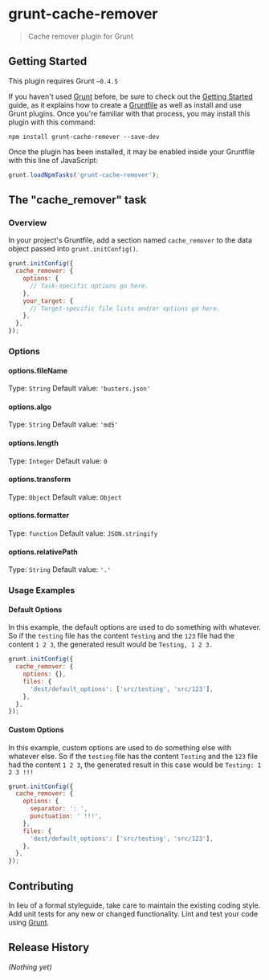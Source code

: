 # grunt-cache-remover

> Cache remover plugin for Grunt

## Getting Started
This plugin requires Grunt `~0.4.5`

If you haven't used [Grunt](http://gruntjs.com/) before, be sure to check out the [Getting Started](http://gruntjs.com/getting-started) guide, as it explains how to create a [Gruntfile](http://gruntjs.com/sample-gruntfile) as well as install and use Grunt plugins. Once you're familiar with that process, you may install this plugin with this command:

```shell
npm install grunt-cache-remover --save-dev
```

Once the plugin has been installed, it may be enabled inside your Gruntfile with this line of JavaScript:

```js
grunt.loadNpmTasks('grunt-cache-remover');
```

## The "cache_remover" task

### Overview
In your project's Gruntfile, add a section named `cache_remover` to the data object passed into `grunt.initConfig()`.

```js
grunt.initConfig({
  cache_remover: {
    options: {
      // Task-specific options go here.
    },
    your_target: {
      // Target-specific file lists and/or options go here.
    },
  },
});
```

### Options

#### options.fileName
Type: `String`
Default value: `'busters.json'`

#### options.algo
Type: `String`
Default value: `'md5'`

#### options.length
Type: `Integer`
Default value: `0`

#### options.transform
Type: `Object`
Default value: `Object`

#### options.formatter
Type: `function`
Default value: `JSON.stringify`

#### options.relativePath
Type: `String`
Default value: `'.'`

### Usage Examples

#### Default Options
In this example, the default options are used to do something with whatever. So if the `testing` file has the content `Testing` and the `123` file had the content `1 2 3`, the generated result would be `Testing, 1 2 3.`

```js
grunt.initConfig({
  cache_remover: {
    options: {},
    files: {
      'dest/default_options': ['src/testing', 'src/123'],
    },
  },
});
```

#### Custom Options
In this example, custom options are used to do something else with whatever else. So if the `testing` file has the content `Testing` and the `123` file had the content `1 2 3`, the generated result in this case would be `Testing: 1 2 3 !!!`

```js
grunt.initConfig({
  cache_remover: {
    options: {
      separator: ': ',
      punctuation: ' !!!',
    },
    files: {
      'dest/default_options': ['src/testing', 'src/123'],
    },
  },
});
```

## Contributing
In lieu of a formal styleguide, take care to maintain the existing coding style. Add unit tests for any new or changed functionality. Lint and test your code using [Grunt](http://gruntjs.com/).

## Release History
_(Nothing yet)_
